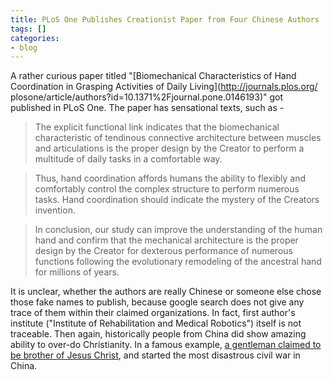 ```yaml
---
title: PLoS One Publishes Creationist Paper from Four Chinese Authors
tags: []
categories:
- blog
---
```

A rather curious paper titled "[Biomechanical Characteristics of Hand
Coordination in Grasping Activities of Daily Living](http://journals.plos.org/
plosone/article/authors?id=10.1371%2Fjournal.pone.0146193)" got published in
PLoS One. The paper has sensational texts, such as -
<!--more-->

> The explicit functional link indicates that the biomechanical characteristic
of tendinous connective architecture between muscles and articulations is the
proper design by the Creator to perform a multitude of daily tasks in a
comfortable way.

> Thus, hand coordination affords humans the ability to flexibly and
comfortably control the complex structure to perform numerous tasks. Hand
coordination should indicate the mystery of the Creators invention.

> In conclusion, our study can improve the understanding of the human hand and
confirm that the mechanical architecture is the proper design by the Creator
for dexterous performance of numerous functions following the evolutionary
remodeling of the ancestral hand for millions of years.

It is unclear, whether the authors are really Chinese or someone else chose
those fake names to publish, because google search does not give any trace of
them within their claimed organizations. In fact, first author's institute
("Institute of Rehabilitation and Medical Robotics") itself is not traceable.
Then again, historically people from China did show amazing ability to over-do
Christianity. In a famous example, [a gentleman claimed to be brother of Jesus
Christ](https://en.wikipedia.org/wiki/Hong_Xiuquan), and started the most
disastrous civil war in China.

